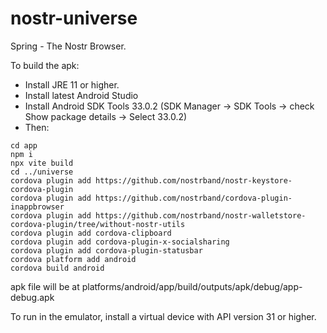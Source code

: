 # nostr-universe

Spring - The Nostr Browser.

To build the apk:

- Install JRE 11 or higher.
- Install latest Android Studio
- Install Android SDK Tools 33.0.2 (SDK Manager -> SDK Tools -> check Show package details -> Select 33.0.2)
- Then:

```
cd app
npm i
npx vite build
cd ../universe
cordova plugin add https://github.com/nostrband/nostr-keystore-cordova-plugin
cordova plugin add https://github.com/nostrband/cordova-plugin-inappbrowser
cordova plugin add https://github.com/nostrband/nostr-walletstore-cordova-plugin/tree/without-nostr-utils
cordova plugin add cordova-clipboard
cordova plugin add cordova-plugin-x-socialsharing
cordova plugin add cordova-plugin-statusbar
cordova platform add android
cordova build android
```

apk file will be at platforms/android/app/build/outputs/apk/debug/app-debug.apk

To run in the emulator, install a virtual device with API version 31 or higher.